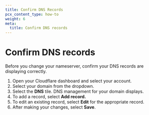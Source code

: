 ```yaml
---
title: Confirm DNS Records
pcx_content_type: how-to
weight: 6
meta:
  title: Confirm DNS records
---
```


# Confirm DNS records

Before you change your nameserver, confirm your DNS records are displaying correctly.

1.  Open your Cloudflare dashboard and select your account.
2.  Select your domain from the dropdown.
3.  Select the **DNS** tile. DNS management for your domain displays.
4.  To add a record, select **Add record.**
5.  To edit an existing record, select **Edit** for the appropriate record.
6.  After making your changes, select **Save**.

